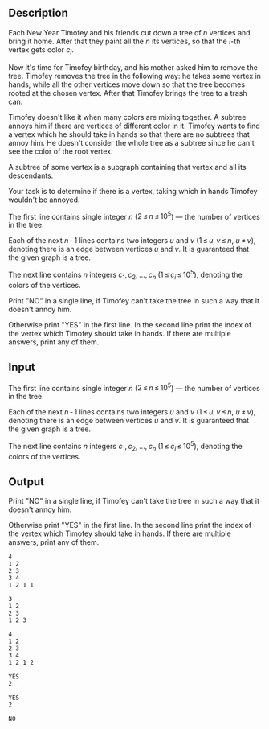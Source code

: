 ## Description

<div><p>Each New Year Timofey and his friends cut down a tree of <span class="tex-span"><i>n</i></span> vertices and bring it home. After that they paint all the <span class="tex-span"><i>n</i></span> its vertices, so that the <span class="tex-span"><i>i</i></span>-th vertex gets color <span class="tex-span"><i>c</i><sub class="lower-index"><i>i</i></sub></span>.</p><p>Now it's time for Timofey birthday, and his mother asked him to remove the tree. Timofey removes the tree in the following way: he takes some vertex in hands, while all the other vertices move down so that the tree becomes rooted at the chosen vertex. After that Timofey brings the tree to a trash can.</p><p>Timofey doesn't like it when many colors are mixing together. A subtree annoys him if there are vertices of different color in it. Timofey wants to find a vertex which he should take in hands so that there are no subtrees that annoy him. He doesn't consider the whole tree as a subtree since he can't see the color of the root vertex.</p><p>A subtree of some vertex is a subgraph containing that vertex and all its descendants.</p><p>Your task is to determine if there is a vertex, taking which in hands Timofey wouldn't be annoyed.</p></div><div class="input-specification"><p>The first line contains single integer <span class="tex-span"><i>n</i></span> (<span class="tex-span">2 ≤ <i>n</i> ≤ 10<sup class="upper-index">5</sup></span>)&nbsp;— the number of vertices in the tree.</p><p>Each of the next <span class="tex-span"><i>n</i> - 1</span> lines contains two integers <span class="tex-span"><i>u</i></span> and <span class="tex-span"><i>v</i></span> (<span class="tex-span">1 ≤ <i>u</i>, <i>v</i> ≤ <i>n</i></span>, <span class="tex-span"><i>u</i> ≠ <i>v</i></span>), denoting there is an edge between vertices <span class="tex-span"><i>u</i></span> and <span class="tex-span"><i>v</i></span>. It is guaranteed that the given graph is a tree.</p><p>The next line contains <span class="tex-span"><i>n</i></span> integers <span class="tex-span"><i>c</i><sub class="lower-index">1</sub>, <i>c</i><sub class="lower-index">2</sub>, ..., <i>c</i><sub class="lower-index"><i>n</i></sub></span> (<span class="tex-span">1 ≤ <i>c</i><sub class="lower-index"><i>i</i></sub> ≤ 10<sup class="upper-index">5</sup></span>), denoting the colors of the vertices.</p></div><div class="output-specification"><p>Print "<span class="tex-font-style-tt">NO</span>" in a single line, if Timofey can't take the tree in such a way that it doesn't annoy him.</p><p>Otherwise print "<span class="tex-font-style-tt">YES</span>" in the first line. In the second line print the index of the vertex which Timofey should take in hands. If there are multiple answers, print any of them.</p></div>

## Input

<p>The first line contains single integer <span class="tex-span"><i>n</i></span> (<span class="tex-span">2 ≤ <i>n</i> ≤ 10<sup class="upper-index">5</sup></span>)&nbsp;— the number of vertices in the tree.</p><p>Each of the next <span class="tex-span"><i>n</i> - 1</span> lines contains two integers <span class="tex-span"><i>u</i></span> and <span class="tex-span"><i>v</i></span> (<span class="tex-span">1 ≤ <i>u</i>, <i>v</i> ≤ <i>n</i></span>, <span class="tex-span"><i>u</i> ≠ <i>v</i></span>), denoting there is an edge between vertices <span class="tex-span"><i>u</i></span> and <span class="tex-span"><i>v</i></span>. It is guaranteed that the given graph is a tree.</p><p>The next line contains <span class="tex-span"><i>n</i></span> integers <span class="tex-span"><i>c</i><sub class="lower-index">1</sub>, <i>c</i><sub class="lower-index">2</sub>, ..., <i>c</i><sub class="lower-index"><i>n</i></sub></span> (<span class="tex-span">1 ≤ <i>c</i><sub class="lower-index"><i>i</i></sub> ≤ 10<sup class="upper-index">5</sup></span>), denoting the colors of the vertices.</p>

## Output

<p>Print "<span class="tex-font-style-tt">NO</span>" in a single line, if Timofey can't take the tree in such a way that it doesn't annoy him.</p><p>Otherwise print "<span class="tex-font-style-tt">YES</span>" in the first line. In the second line print the index of the vertex which Timofey should take in hands. If there are multiple answers, print any of them.</p>





```input1
4
1 2
2 3
3 4
1 2 1 1

```




```input2
3
1 2
2 3
1 2 3

```




```input3
4
1 2
2 3
3 4
1 2 1 2

```




```output1
YES
2
```




```output2
YES
2
```




```output3
NO
```


